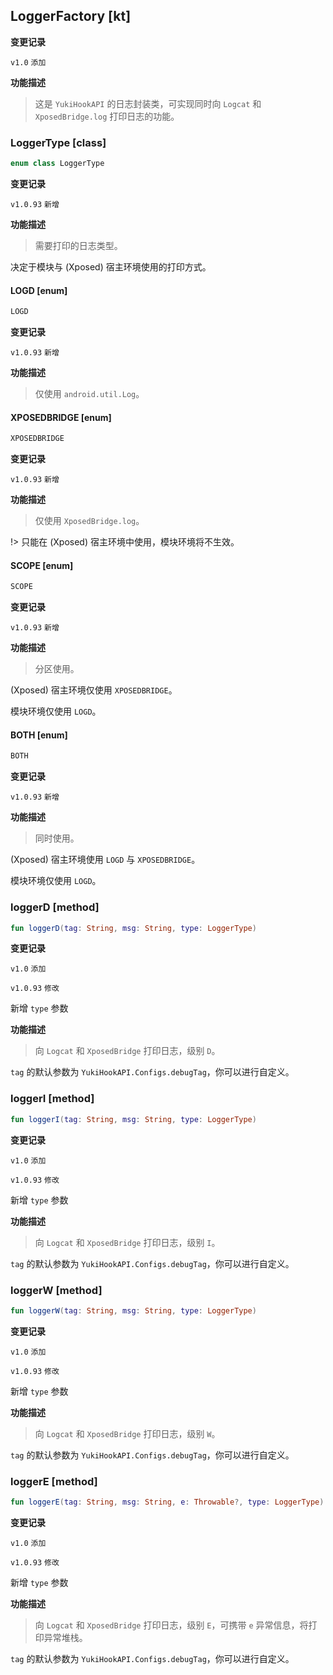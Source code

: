 ## LoggerFactory [kt]

**变更记录**

`v1.0` `添加`

**功能描述**

> 这是 `YukiHookAPI` 的日志封装类，可实现同时向 `Logcat` 和 `XposedBridge.log` 打印日志的功能。

### LoggerType [class]

```kotlin
enum class LoggerType
```

**变更记录**

`v1.0.93` `新增`

**功能描述**

> 需要打印的日志类型。

决定于模块与 (Xposed) 宿主环境使用的打印方式。

#### LOGD [enum]

```kotlin
LOGD
```

**变更记录**

`v1.0.93` `新增`

**功能描述**

> 仅使用 `android.util.Log`。

#### XPOSEDBRIDGE [enum]

```kotlin
XPOSEDBRIDGE
```

**变更记录**

`v1.0.93` `新增`

**功能描述**

> 仅使用 `XposedBridge.log`。

!> 只能在 (Xposed) 宿主环境中使用，模块环境将不生效。

#### SCOPE [enum]

```kotlin
SCOPE
```

**变更记录**

`v1.0.93` `新增`

**功能描述**

> 分区使用。

(Xposed) 宿主环境仅使用 `XPOSEDBRIDGE`。

模块环境仅使用 `LOGD`。

#### BOTH [enum]

```kotlin
BOTH
```

**变更记录**

`v1.0.93` `新增`

**功能描述**

> 同时使用。

(Xposed) 宿主环境使用 `LOGD` 与 `XPOSEDBRIDGE`。

模块环境仅使用 `LOGD`。

### loggerD [method]

```kotlin
fun loggerD(tag: String, msg: String, type: LoggerType)
```

**变更记录**

`v1.0` `添加`

`v1.0.93` `修改`

新增 `type` 参数

**功能描述**

> 向 `Logcat` 和 `XposedBridge` 打印日志，级别 `D`。

`tag` 的默认参数为 `YukiHookAPI.Configs.debugTag`，你可以进行自定义。

### loggerI [method]

```kotlin
fun loggerI(tag: String, msg: String, type: LoggerType)
```

**变更记录**

`v1.0` `添加`

`v1.0.93` `修改`

新增 `type` 参数

**功能描述**

> 向 `Logcat` 和 `XposedBridge` 打印日志，级别 `I`。

`tag` 的默认参数为 `YukiHookAPI.Configs.debugTag`，你可以进行自定义。

### loggerW [method]

```kotlin
fun loggerW(tag: String, msg: String, type: LoggerType)
```

**变更记录**

`v1.0` `添加`

`v1.0.93` `修改`

新增 `type` 参数

**功能描述**

> 向 `Logcat` 和 `XposedBridge` 打印日志，级别 `W`。

`tag` 的默认参数为 `YukiHookAPI.Configs.debugTag`，你可以进行自定义。

### loggerE [method]

```kotlin
fun loggerE(tag: String, msg: String, e: Throwable?, type: LoggerType)
```

**变更记录**

`v1.0` `添加`

`v1.0.93` `修改`

新增 `type` 参数

**功能描述**

> 向 `Logcat` 和 `XposedBridge` 打印日志，级别 `E`，可携带 `e` 异常信息，将打印异常堆栈。

`tag` 的默认参数为 `YukiHookAPI.Configs.debugTag`，你可以进行自定义。